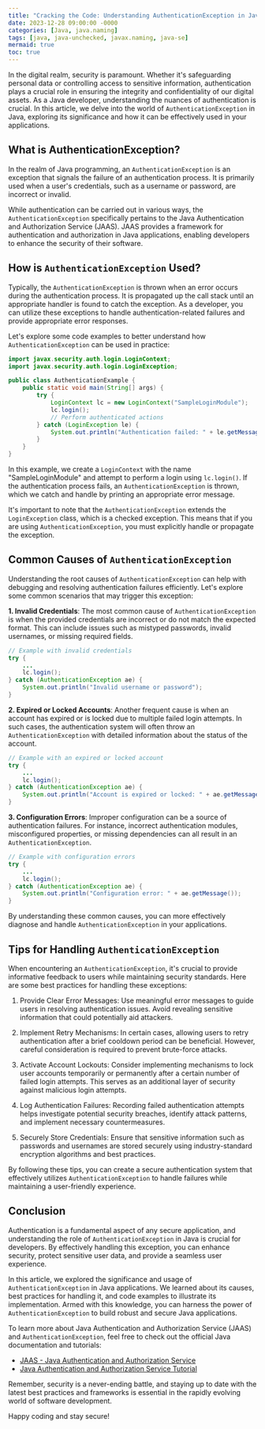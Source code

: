```yaml
---
title: "Cracking the Code: Understanding AuthenticationException in Java"
date: 2023-12-28 09:00:00 -0000
categories: [Java, java.naming]
tags: [java, java-unchecked, javax.naming, java-se]
mermaid: true
toc: true
---
```


In the digital realm, security is paramount. Whether it's safeguarding personal data or controlling access to sensitive information, authentication plays a crucial role in ensuring the integrity and confidentiality of our digital assets. As a Java developer, understanding the nuances of authentication is crucial. In this article, we delve into the world of `AuthenticationException` in Java, exploring its significance and how it can be effectively used in your applications.

## **What is AuthenticationException?**

In the realm of Java programming, an `AuthenticationException` is an exception that signals the failure of an authentication process. It is primarily used when a user's credentials, such as a username or password, are incorrect or invalid. 

While authentication can be carried out in various ways, the `AuthenticationException` specifically pertains to the Java Authentication and Authorization Service (JAAS). JAAS provides a framework for authentication and authorization in Java applications, enabling developers to enhance the security of their software.

## **How is `AuthenticationException` Used?**

Typically, the `AuthenticationException` is thrown when an error occurs during the authentication process. It is propagated up the call stack until an appropriate handler is found to catch the exception. As a developer, you can utilize these exceptions to handle authentication-related failures and provide appropriate error responses.

Let's explore some code examples to better understand how `AuthenticationException` can be used in practice:

```java
import javax.security.auth.login.LoginContext;
import javax.security.auth.login.LoginException;

public class AuthenticationExample {
    public static void main(String[] args) {
        try {
            LoginContext lc = new LoginContext("SampleLoginModule");
            lc.login();
            // Perform authenticated actions
        } catch (LoginException le) {
            System.out.println("Authentication failed: " + le.getMessage());
        }
    }
}
```

In this example, we create a `LoginContext` with the name "SampleLoginModule" and attempt to perform a login using `lc.login()`. If the authentication process fails, an `AuthenticationException` is thrown, which we catch and handle by printing an appropriate error message.

It's important to note that the `AuthenticationException` extends the `LoginException` class, which is a checked exception. This means that if you are using `AuthenticationException`, you must explicitly handle or propagate the exception.

## **Common Causes of `AuthenticationException`**

Understanding the root causes of `AuthenticationException` can help with debugging and resolving authentication failures efficiently. Let's explore some common scenarios that may trigger this exception:

**1. Invalid Credentials**: The most common cause of `AuthenticationException` is when the provided credentials are incorrect or do not match the expected format. This can include issues such as mistyped passwords, invalid usernames, or missing required fields.

```java
// Example with invalid credentials
try {
    ...
    lc.login();
} catch (AuthenticationException ae) {
    System.out.println("Invalid username or password");
}
```

**2. Expired or Locked Accounts**: Another frequent cause is when an account has expired or is locked due to multiple failed login attempts. In such cases, the authentication system will often throw an `AuthenticationException` with detailed information about the status of the account.

```java
// Example with an expired or locked account
try {
    ...
    lc.login();
} catch (AuthenticationException ae) {
    System.out.println("Account is expired or locked: " + ae.getMessage());
}
```

**3. Configuration Errors**: Improper configuration can be a source of authentication failures. For instance, incorrect authentication modules, misconfigured properties, or missing dependencies can all result in an `AuthenticationException`.

```java
// Example with configuration errors
try {
    ...
    lc.login();
} catch (AuthenticationException ae) {
    System.out.println("Configuration error: " + ae.getMessage());
}
```

By understanding these common causes, you can more effectively diagnose and handle `AuthenticationException` in your applications.

## **Tips for Handling `AuthenticationException`**

When encountering an `AuthenticationException`, it's crucial to provide informative feedback to users while maintaining security standards. Here are some best practices for handling these exceptions:

1. Provide Clear Error Messages: Use meaningful error messages to guide users in resolving authentication issues. Avoid revealing sensitive information that could potentially aid attackers.

2. Implement Retry Mechanisms: In certain cases, allowing users to retry authentication after a brief cooldown period can be beneficial. However, careful consideration is required to prevent brute-force attacks.

3. Activate Account Lockouts: Consider implementing mechanisms to lock user accounts temporarily or permanently after a certain number of failed login attempts. This serves as an additional layer of security against malicious login attempts.

4. Log Authentication Failures: Recording failed authentication attempts helps investigate potential security breaches, identify attack patterns, and implement necessary countermeasures.

5. Securely Store Credentials: Ensure that sensitive information such as passwords and usernames are stored securely using industry-standard encryption algorithms and best practices.

By following these tips, you can create a secure authentication system that effectively utilizes `AuthenticationException` to handle failures while maintaining a user-friendly experience.

## **Conclusion**

Authentication is a fundamental aspect of any secure application, and understanding the role of `AuthenticationException` in Java is crucial for developers. By effectively handling this exception, you can enhance security, protect sensitive user data, and provide a seamless user experience.

In this article, we explored the significance and usage of `AuthenticationException` in Java applications. We learned about its causes, best practices for handling it, and code examples to illustrate its implementation. Armed with this knowledge, you can harness the power of `AuthenticationException` to build robust and secure Java applications.

To learn more about Java Authentication and Authorization Service (JAAS) and `AuthenticationException`, feel free to check out the official Java documentation and tutorials:

- [JAAS - Java Authentication and Authorization Service](https://docs.oracle.com/en/java/javase/11/security/java-authentication-and-authorization-service-jaas-api-spec.html)
- [Java Authentication and Authorization Service Tutorial](https://docs.oracle.com/en/java/javase/11/security/tutorials.html)

Remember, security is a never-ending battle, and staying up to date with the latest best practices and frameworks is essential in the rapidly evolving world of software development.

Happy coding and stay secure!
